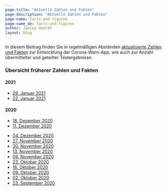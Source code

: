 ```yaml
---
page-title: "Aktuelle Zahlen und Fakten"
page-description: "Aktuelle Zahlen und Fakten"
page-name: facts-and-figures
page-name_de: facts-and-figures
author: Janina Hoerdt
layout: blog
---
```


In diesem Beitrag finden Sie in regelmäßigen Abständen [aktualisierte Zahlen und Fakten](https://www.coronawarn.app/assets/documents/2021-01-29-cwa-daten-fakten.pdf)  zur Entwicklung der Corona-Warn-App, wie auch zur Anzahl übermittelter und geteilter Testergebnisse. 


### **Übersicht früherer Zahlen und Fakten** 
#### 2021
* [29. Januar 2021](https://www.coronawarn.app/assets/documents/2021-01-29-cwa-daten-fakten.pdf) 
* [22. Januar 2021](https://www.coronawarn.app/assets/documents/2021-01-22-cwa-daten-fakten.pdf) 

#### 2020
* [18. Dezember 2020](https://www.coronawarn.app/assets/documents/2020-12-18-cwa-daten-fakten.pdf) 
* [11. Dezember 2020](https://www.coronawarn.app/assets/documents/2020-12-11-cwa-daten-fakten.pdf) 







<!-- overview -->

* [04. Dezember 2020](https://www.coronawarn.app/assets/documents/2020-12-04-cwa-daten-fakten.pdf)
* [27. November 2020](https://www.coronawarn.app/assets/documents/2020-11-26-cwa-daten-fakten.pdf)
* [20. November 2020](https://www.coronawarn.app/assets/documents/2020-11-20-cwa-daten-fakten.pdf)
* [13. November 2020](https://www.coronawarn.app/assets/documents/2020-11-13-cwa-daten-fakten.pdf)
* [06. November 2020](https://www.coronawarn.app/assets/documents/2020-11-06-cwa-daten-fakten.pdf)
* [23. Oktober 2020](https://www.coronawarn.app/assets/documents/2020-10-23-cwa-facts-and-figures.pdf)
* [16. Oktober 2020](https://www.coronawarn.app/assets/documents/2020-10-16-cwa-facts-and-figures.pdf)
* [09. Oktober 2020](https://www.coronawarn.app/assets/documents/2020-10-09-cwa-facts-and-figures.pdf)
* [02. Oktober 2020](https://www.coronawarn.app/assets/documents/2020-10-02-cwa-facts-and-figures.pdf)
* [23. September 2020](https://www.coronawarn.app/assets/documents/2020-09-23-cwa-daten-fakten.pdf)

